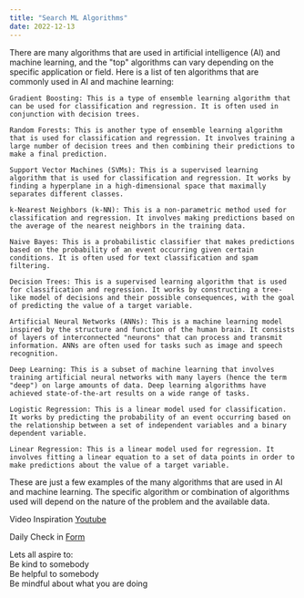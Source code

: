 ```yaml
---
title: "Search ML Algorithms"
date: 2022-12-13
---  
```


There are many algorithms that are used in artificial intelligence (AI) and machine learning, and the "top" algorithms can vary depending on the specific application or field. Here is a list of ten algorithms that are commonly used in AI and machine learning:  

    Gradient Boosting: This is a type of ensemble learning algorithm that can be used for classification and regression. It is often used in conjunction with decision trees.

    Random Forests: This is another type of ensemble learning algorithm that is used for classification and regression. It involves training a large number of decision trees and then combining their predictions to make a final prediction.

    Support Vector Machines (SVMs): This is a supervised learning algorithm that is used for classification and regression. It works by finding a hyperplane in a high-dimensional space that maximally separates different classes.

    k-Nearest Neighbors (k-NN): This is a non-parametric method used for classification and regression. It involves making predictions based on the average of the nearest neighbors in the training data.

    Naive Bayes: This is a probabilistic classifier that makes predictions based on the probability of an event occurring given certain conditions. It is often used for text classification and spam filtering.

    Decision Trees: This is a supervised learning algorithm that is used for classification and regression. It works by constructing a tree-like model of decisions and their possible consequences, with the goal of predicting the value of a target variable.

    Artificial Neural Networks (ANNs): This is a machine learning model inspired by the structure and function of the human brain. It consists of layers of interconnected "neurons" that can process and transmit information. ANNs are often used for tasks such as image and speech recognition.

    Deep Learning: This is a subset of machine learning that involves training artificial neural networks with many layers (hence the term "deep") on large amounts of data. Deep learning algorithms have achieved state-of-the-art results on a wide range of tasks.

    Logistic Regression: This is a linear model used for classification. It works by predicting the probability of an event occurring based on the relationship between a set of independent variables and a binary dependent variable.

    Linear Regression: This is a linear model used for regression. It involves fitting a linear equation to a set of data points in order to make predictions about the value of a target variable.

These are just a few examples of the many algorithms that are used in AI and machine learning. The specific algorithm or combination of algorithms used will depend on the nature of the problem and the available data.

Video Inspiration [Youtube](https://www.youtube.com/watch?v=qYvXk_bqlBk)


Daily Check in [Form](https://forms.gle/BRA4EH2sMoZdLPgE8)

Lets all aspire to:  
Be kind to somebody  
Be helpful to somebody  
Be mindful about what you are doing

